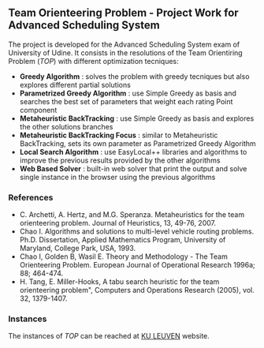 ## Team Orienteering Problem - Project Work for Advanced Scheduling System

The project is developed for the Advanced Scheduling System exam of University of Udine. It consists in the resolutions of the Team Orientiring Problem (_TOP_) with different optimization tecniques:
+ **Greedy Algorithm** : solves the problem with greedy tecniques but also explores different partial solutions 
+ **Parametrized Greedy Algorithm** : use Simple Greedy as basis and searches the best set of parameters that weight each rating Point component
+ **Metaheuristic BackTracking** : use Simple Greedy as basis and explores the other solutions branches
+ **Metaheuristic BackTracking Focus** : similar to Metaheuristic BackTracking, sets its own parameter as Parametrized Greedy Algorithm
+ **Local Search Algorithm** : use EasyLocal++ libraries and algorithms to improve the previous results provided by the other algorithms
+ **Web Based Solver** : built-in web solver that print the output and solve single instance in the browser using the previous algorithms

### References

- C. Archetti, A. Hertz, and M.G. Speranza. Metaheuristics for the team orienteering problem. Journal of Heuristics, 13, 49-76, 2007.
- Chao I. Algorithms and solutions to multi-level vehicle routing problems. Ph.D. Dissertation, Applied Mathematics Program, University of Maryland, College Park, USA, 1993.
- Chao I, Golden B, Wasil E. Theory and Methodology - The Team Orienteering Problem. European Journal of Operational Research 1996a; 88; 464-474.
- H. Tang, E. Miller-Hooks, A tabu search heuristic for the team orienteering problem", Computers and Operations Research (2005), vol. 32, 1379-1407.



### Instances

The instances of _TOP_ can be reached at [KU LEUVEN](https://www.mech.kuleuven.be/en/cib/op#section-3) website.
